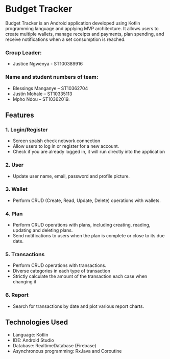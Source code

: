 # Budget Tracker

Budget Tracker is an Android application developed using Kotlin programming language and applying MVP architecture. 
It allows users to create multiple wallets, manage receipts and payments, plan spending, and receive notifications 
when a set consumption is reached.

### Group Leader:
- Justice Ngwenya - ST100389916

###  Name and student numbers of team:
- Blessings Manganye – ST10362704
- Justin Mohale – ST10335113
- Mpho Ndou – ST10362019.

## Features

### 1. Login/Register
- Screen spalsh check network connection
- Allow users to log in or register for a new account.
- Check if you are already logged in, it will run directly into the application
### 2. User
- Update user name, email, password and profile picture.
### 3. Wallet
- Perform CRUD (Create, Read, Update, Delete) operations with wallets.
### 4. Plan
- Perform CRUD operations with plans, including creating, reading, updating and deleting plans.
- Send notifications to users when the plan is complete or close to its due date.
### 5. Transactions
- Perform CRUD operations with transactions.
- Diverse categories in each type of transaction
- Strictly calculate the amount of the transaction each case when changing it
### 6. Report
- Search for transactions by date and plot various report charts.

## Technologies Used

- Language: Kotlin
- IDE: Android Studio
- Database: RealtimeDatabase (Firebase)
- Asynchronous programming: RxJava and Coroutine


